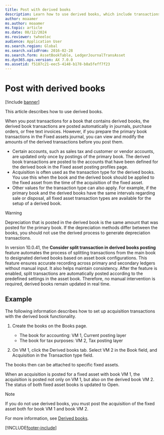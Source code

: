 ```yaml
---
title: Post with derived books
description: Learn how to use derived books, which include transactions that are posted automatically in journals, purchase orders, and free text invoices.
author: moaamer
ms.author: moaamer
ms.topic: article
ms.date: 08/12/2024
ms.reviewer: twheeloc
audience: Application User
ms.search.region: Global
ms.search.validFrom: 2016-02-28
ms.search.form: AssetBookTable, LedgerJournalTransAsset
ms.dyn365.ops.version: AX 7.0.0
ms.assetid: f5187c21-eec5-4148-b178-b8a5feff7f23
---
```


# Post with derived books

[!include [banner](../includes/banner.md)]

This article describes how to use derived books.

When you post transactions for a book that contains derived books, the derived book transactions are posted automatically in journals, purchase orders, or free text invoices. However, if you prepare the primary book transactions in the Fixed assets journal, you can view and modify the amounts of the derived transactions before you post them.
-   Certain accounts, such as sales tax and customer or vendor accounts, are updated only once by postings of the primary book. The derived book transactions are posted to the accounts that have been defined for the derived book in the Fixed asset posting profiles page.
-   Acquisition is often used as the transaction type for the derived books. You use this when the book and the derived book should be applied to the fixed asset from the time of the acquisition of the fixed asset.
-   Other values for the transaction type can also apply. For example, if the primary book and the derived books have the same intervals regarding sale or disposal, all fixed asset transaction types are available for the setup of a derived book.

> [!WARNING]
> Depreciation that is posted in the derived book is the same amount that was posted for the primary book. If the depreciation methods differ between the books, you should not use the derived process to generate depreciation transactions.

In version 10.0.41, the **Consider split transaction in derived books posting** feature automates the process of splitting transactions from the main book to designated derived books based on asset book configurations. This feature ensures accurate recording across primary and secondary ledgers without manual input. It also helps maintain consistency. After the feature is enabled, split transactions are automatically posted according to the predefined settings in the asset book. Therefore, no manual intervention is required, derived books remain updated in real time.

## Example 
The following information describes how to set up acquisition transactions with the derived book functionality.

1.  Create the books on the Books page.
    -   The book for accounting: VM 1, Current posting layer
    -   The book for tax purposes: VM 2, Tax posting layer

2.  On VM 1, click the Derived books tab. Select VM 2 in the Book field, and Acquisition in the Transaction type field.

The books then can be attached to specific fixed assets. 

When an acquisition is posted for a fixed asset with book VM 1, the acquisition is posted not only on VM 1, but also on the derived book VM 2. The status of both fixed asset books is updated to Open.

> [!NOTE]
> If you do not use derived books, you must post the acquisition of the fixed asset both for book VM 1 and book VM 2.

For more information, see [Derived books](derived-books.md).





[!INCLUDE[footer-include](../../includes/footer-banner.md)]
